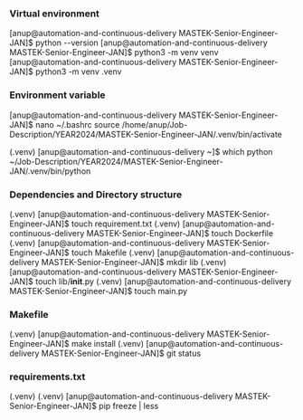 ### Virtual environment
[anup@automation-and-continuous-delivery MASTEK-Senior-Engineer-JAN]$ python --version
[anup@automation-and-continuous-delivery MASTEK-Senior-Engineer-JAN]$ python3 -m venv venv
[anup@automation-and-continuous-delivery MASTEK-Senior-Engineer-JAN]$ python3 -m venv .venv


### Environment variable
[anup@automation-and-continuous-delivery MASTEK-Senior-Engineer-JAN]$ nano ~/.bashrc
source /home/anup/Job-Description/YEAR2024/MASTEK-Senior-Engineer-JAN/.venv/bin/activate

(.venv) [anup@automation-and-continuous-delivery ~]$ which python
~/Job-Description/YEAR2024/MASTEK-Senior-Engineer-JAN/.venv/bin/python


### Dependencies and Directory structure
(.venv) [anup@automation-and-continuous-delivery MASTEK-Senior-Engineer-JAN]$ touch requirement.txt
(.venv) [anup@automation-and-continuous-delivery MASTEK-Senior-Engineer-JAN]$ touch Dockerfile
(.venv) [anup@automation-and-continuous-delivery MASTEK-Senior-Engineer-JAN]$ touch Makefile
(.venv) [anup@automation-and-continuous-delivery MASTEK-Senior-Engineer-JAN]$ mkdir lib
(.venv) [anup@automation-and-continuous-delivery MASTEK-Senior-Engineer-JAN]$ touch lib/__init__.py
(.venv) [anup@automation-and-continuous-delivery MASTEK-Senior-Engineer-JAN]$ touch main.py


### Makefile 
(.venv) [anup@automation-and-continuous-delivery MASTEK-Senior-Engineer-JAN]$ make install
(.venv) [anup@automation-and-continuous-delivery MASTEK-Senior-Engineer-JAN]$ git status


### requirements.txt
(.venv) (.venv) [anup@automation-and-continuous-delivery MASTEK-Senior-Engineer-JAN]$ pip freeze | less